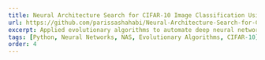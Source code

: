 ```yaml
---
title: Neural Architecture Search for CIFAR-10 Image Classification Using Evolutionary Algorithms
url: https://github.com/parissashahabi/Neural-Architecture-Search-for-CIFAR-10-Image-Classification
excerpt: Applied evolutionary algorithms to automate deep neural network design for image classification. The network architecture was optimized by selecting the best feature extractor, number of hidden layers, number of neurons, and activation function from a predefined search space.
tags: [Python, Neural Networks, NAS, Evolutionary Algorithms, CIFAR-10]
order: 4
---
```

